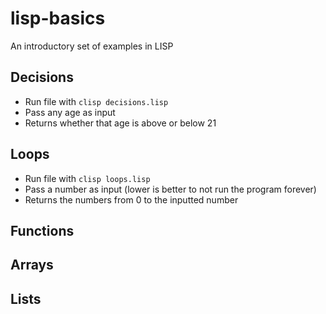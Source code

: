 # lisp-basics
An introductory set of examples in LISP

## Decisions
- Run file with `clisp decisions.lisp`
- Pass any age as input
- Returns whether that age is above or below 21

## Loops
- Run file with `clisp loops.lisp`
- Pass a number as input (lower is better to not run the program forever)
- Returns the numbers from 0 to the inputted number

## Functions


## Arrays


## Lists



